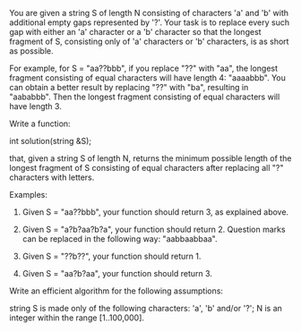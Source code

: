You are given a string S of length N consisting of characters 'a' and 'b' with additional empty gaps represented by '?'. Your task is to replace every such gap with either an 'a' character or a 'b' character so that the longest fragment of S, consisting only of 'a' characters or 'b' characters, is as short as possible.

For example, for S = "aa??bbb", if you replace "??" with "aa", the longest fragment consisting of equal characters will have length 4: "aaaabbb". You can obtain a better result by replacing "??" with "ba", resulting in "aababbb". Then the longest fragment consisting of equal characters will have length 3.

Write a function:

int solution(string &S);

that, given a string S of length N, returns the minimum possible length of the longest fragment of S consisting of equal characters after replacing all "?" characters with letters.

Examples:

1. Given S = "aa??bbb", your function should return 3, as explained above.

2. Given S = "a?b?aa?b?a", your function should return 2. Question marks can be replaced in the following way: "aabbaabbaa".

3. Given S = "??b??", your function should return 1.

4. Given S = "aa?b?aa", your function should return 3.

Write an efficient algorithm for the following assumptions:

string S is made only of the following characters: 'a', 'b' and/or '?';
N is an integer within the range [1..100,000].
